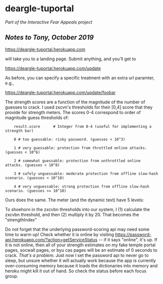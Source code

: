 deargle-tuportal
================

_Part of the Interactive Fear Appeals project_


## _Notes to Tony, October 2019_

https://deargle-tuportal.herokuapp.com

will take you to a landing page. Submit anything, and you'll get to

https://deargle-tuportal.herokuapp.com/update

As before, you can specify a specific treatment with an extra url paramter, e.g.,

https://deargle-tuportal.herokuapp.com/update/foobar

The strength scores are a function of the magnitude of the number of guesses to crack. I used zxcvn's thresholds for their [0,4] score that they provide for strength meters. The scores 0-4 correspond to order of magnitude guess thresholds of:

        result.score      # Integer from 0-4 (useful for implementing a strength bar)

        0 # too guessable: risky password. (guesses < 10^3)

        1 # very guessable: protection from throttled online attacks. (guesses < 10^6)

        2 # somewhat guessable: protection from unthrottled online attacks. (guesses < 10^8)

        3 # safely unguessable: moderate protection from offline slow-hash scenario. (guesses < 10^10)

        4 # very unguessable: strong protection from offline slow-hash scenario. (guesses >= 10^10)

Ours does the same. The meter (and the dynamic text) have 5 levels:

To shoehorn in the zxcvbn thresholds into our system, I
(1) calculate the zxcvbn threshold, and then
(2) multiply it by 20. That becomes the "strengthIndex"

Do not forget that the underlying password-scoring api may need some time to warm up! Check whether it is online by visiting https://password-api.herokuapp.com/?action=getServiceStatus -- if it says "online", it's up. If it is not online, then all of your strength estimates on my fake temple portal pages, socwall pages, or byu cas pages will be an estimate of 0 seconds to crack. _That's a problem._ Just now I set the password api to never go to sleep, but unsure whether it will actually work because the app is currently over-consuming memory because it loads the dictionaries into memory and heroku might kill it out of hand. So check the status before each focus group.
